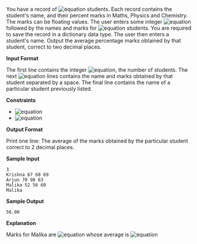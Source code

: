 You have a record of ![equation](http://latex.codecogs.com/svg.latex?\inline&space;N) students. Each record contains the student's name, and their percent marks in Maths, Physics and Chemistry. The marks can be floating values. The user enters some integer ![equation](http://latex.codecogs.com/svg.latex?\inline&space;N) followed by the names and marks for ![equation](http://latex.codecogs.com/svg.latex?\inline&space;N) students. You are required to save the record in a dictionary data type. The user then enters a student's name. Output the average percentage marks obtained by that student, correct to two decimal places.

__Input Format__

The first line contains the integer ![equation](http://latex.codecogs.com/svg.latex?\inline&space;N), the number of students. The next ![equation](http://latex.codecogs.com/svg.latex?\inline&space;N) lines contains the name and marks obtained by that student separated by a space. The final line contains the name of a particular student previously listed.

__Constraints__
* ![equation](https://latex.codecogs.com/svg.latex?\inline&space;2&space;\leq&space;N&space;\leq&space;10)
* ![equation](https://latex.codecogs.com/svg.latex?\inline&space;0&space;\leq&space;Marks&space;\leq&space;100)

__Output Format__

Print one line: The average of the marks obtained by the particular student correct to 2 decimal places.

__Sample Input__
```commandline
3
Krishna 67 68 69
Arjun 70 98 63
Malika 52 56 60
Malika
```
__Sample Output__
```commandline
56.00
```
__Explanation__

Marks for Malika are ![equation](https://latex.codecogs.com/svg.latex?\inline&space;\{52,&space;56,&space;60\}) whose average is ![equation](https://latex.codecogs.com/svg.latex?\inline&space;\frac{52&plus;56&plus;60}{3}\Rightarrow&space;56)